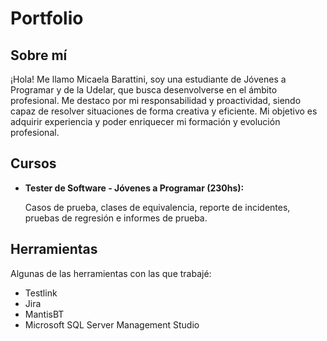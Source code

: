 # Portfolio
## Sobre mí
¡Hola! Me llamo Micaela Barattini, soy una estudiante de Jóvenes a Programar y de la Udelar, que busca desenvolverse en el ámbito profesional. Me destaco por mi responsabilidad y proactividad, siendo capaz de resolver situaciones de forma creativa y eficiente. Mi objetivo es adquirir experiencia y poder enriquecer mi formación y evolución profesional.

## Cursos
* **Tester de Software - Jóvenes a Programar (230hs):**

  Casos de prueba, clases de equivalencia, reporte de incidentes, pruebas de regresión e informes de prueba.
  
## Herramientas
Algunas de las herramientas con las que trabajé:
* Testlink
* Jira
* MantisBT
* Microsoft SQL Server Management Studio
